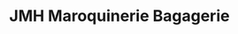 ---
title: "JMH Maroquinerie Bagagerie"
url: /bruay-la-buissiere/jmh-maroquinerie-bagagerie/
shop: cuir
---